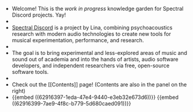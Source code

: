- Welcome! This is the *work in progress* knowledge garden for Spectral Discord projects. Yay!
-
- [Spectral Discord](https://spectraldiscord.com) is a project by Lina, combining psychoacoustics research with modern audio technologies to create new tools for musical experimentation, performance, and research.
-
- The goal is to bring experimental and less-explored areas of music and sound out of academia and into the hands of artists, audio software developers, and independent researchers via free, open-source software tools.
-
- Check out the [[Contents]] page! (Contents are also in the panel on the right)
- {{embed ((62916397-1eda-47e4-9440-e3eb32e673d6))}}
  {{embed ((62916399-7ae9-4f8c-b779-5d680caed091))}}